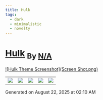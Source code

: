 ```yaml
---
title: Hulk
tags:
  - dark
  - minimalistic
  - novelty
---
```

<div style="theme_page_template_version_1"> </div>

<h1>
    <a href="pgalliford/Obsidian-theme-Incredible-Hulk">Hulk</a>
    <sub>By <a href="https://github.com/N/A">N/A</a></sub>
</h1>

[![Hulk Theme Screenshot](Screen Shot.png)](pgalliford/Obsidian-theme-Incredible-Hulk)


<div class="inforow">
    <table>
        <tbody>
            <tr>
                <td><img src="https://img.shields.io/github/stars/?color=573E7A&amp;logo=github&amp;style=for-the-badge"></td>
                <td><img src="https://img.shields.io/github/issues/?color=573E7A&amp;logo=github&amp;style=for-the-badge"></td>
                <td><img src="https://img.shields.io/github/issues-pr/?color=573E7A&amp;logo=github&amp;style=for-the-badge"></td>
                <td><img src="https://img.shields.io/badge/Created%20on-Unknown-blue?color=573E7A&amp;logo=github&amp;style=for-the-badge"></td>
                <td><img src="https://img.shields.io/github/last-commit/?color=573E7A&amp;label=last%20update&amp;logo=github&amp;style=for-the-badge"></td>
            </tr>
        </tbody>
    </table>
</div>

Generated on August 22, 2025 at 02:10 AM
